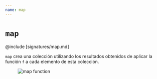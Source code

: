 ```yaml
---
name: map
---
```


# `map`

@include [signatures/map.md]

`map` crea una colección utilizando los resultados obtenidos de aplicar la función `f` a cada elemento de esta colección.

<figure class="diagram">
  <img src="../images/map.svg" alt="map function">
  <!-- <figcaption class="diagram-desc"></figcaption> -->
</figure>
